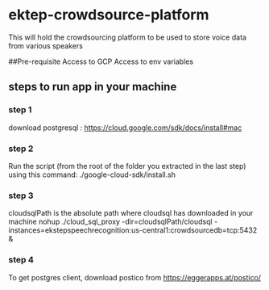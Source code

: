 # ektep-crowdsource-platform
This will hold the crowdsourcing platform to be used to store voice data from various speakers 

##Pre-requisite
Access to GCP
Access to env variables

## steps to run app in your machine
### step 1 
download postgresql : https://cloud.google.com/sdk/docs/install#mac
### step 2
Run the script (from the root of the folder you extracted in the last step) using this command:
./google-cloud-sdk/install.sh
### step 3
cloudsqlPath is the absolute path where cloudsql has downloaded in your machine
nohup ./cloud_sql_proxy -dir=cloudsqlPath/cloudsql -instances=ekstepspeechrecognition:us-central1:crowdsourcedb=tcp:5432 &
### step 4
To get postgres client, download postico from https://eggerapps.at/postico/



